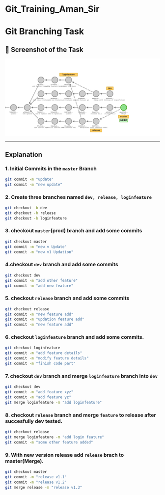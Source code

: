 # Git_Training_Aman_Sir


# Git Branching Task

## 📸 Screenshot of the Task

![Task Screenshot](gitTree.png)

---

## Explanation

### 1. Initial Commits in the `master` Branch

```bash
git commit -m "update"
git commit -m "new update"
```

### 2. Create three branches named `dev, release, loginfeature`

```bash
git checkout -b dev
git checkout -b release
git checkout -b loginfeature

```

### 3. checkout `master`(prod) branch and add some commits

```bash
git checkout master
git commit -m "new v Update"
git commit -m "new v1 Updation"
```

### 4.checkout `dev` branch and add some commits

```bash
git checkout dev
git commit -m "add other feature"
git commit -m "add new feature"

```

### 5. checkout `release` branch and add some commits

```bash
git checkout release
git commit -m "new feature add"
git commit -m "updation feature add"
git commit -m "new feature add"
```

### 6. checkout `loginfeature` branch and add some commits.

```bash
git checkout loginfeature
git commit -m "add feature details"
git commit -m "modify feature details"
git commit -m "finish code part"
```
### 7. checkout `dev` branch and merge `loginfeature` branch into `dev`

```bash
git checkout dev
git commit -m "add feature xyz"
git commit -m "add feature yz"
git merge loginfeature -m "add loginfeature"
```

### 8. checkout `release` branch and merge `feature` to release after succesfully dev tested.

```bash
git checkout release
git merge loginfeature -m "add login feature"
git commit -m "some other feature added"
```

### 9. With new version release add `release` brach to master(Merge). 

```bash
git checkout master
git commit -m "release v1.1"
git commit -m "release v1.2"
git merge release -m "release v1.3"
```
